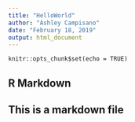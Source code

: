 ```yaml
---
title: "HelloWorld"
author: "Ashley Campisano"
date: "February 18, 2019"
output: html_document
---
```


```{r setup, include=FALSE}
knitr::opts_chunk$set(echo = TRUE)
```

## R Markdown

## This is a markdown file
